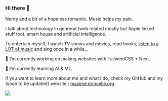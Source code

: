 ### Hi there 👋

Nerdy and a bit of a hopeless romantic. Music helps my pain.

I talk about technology in genreral (web related mostly but Apple linked stuff too), smart house and artificial intelligence. 

To entertain myself, I watch TV shows and movies, read books, [listen to a LOT of music](https://music.apple.com/profile/ThePrincelle) and sing once in a while... 

🔭 I’m currently working on making websites with TailwindCSS + Next.

🌱 I’m currently learning AI & ML.

If you want to learn more about me and what I do, check my GitHub and my (soon to be updated) website : [maxime.princelle.org](https://maxime.princelle.org/en).

![](https://komarev.com/ghpvc/?username=ThePrincelle&label=PROFILE+VIEWS&style=flat-square)
